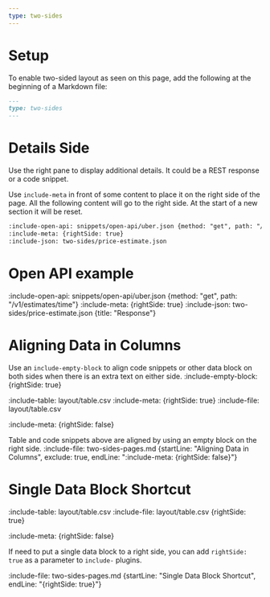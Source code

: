 ```yaml
---
type: two-sides
---
```


# Setup

To enable two-sided layout as seen on this page, add the following at the beginning of a Markdown file:

```markdown 
---
type: two-sides
---
```


# Details Side

Use the right pane to display additional details. It could be a REST response or a code snippet. 

Use `include-meta` in front of some content to place it on the right side of the page. 
All the following content will go to the right side. At the start of a new section it will be reset.

```markdown 
:include-open-api: snippets/open-api/uber.json {method: "get", path: "/v1/estimates/time"}
:include-meta: {rightSide: true}
:include-json: two-sides/price-estimate.json
```

# Open API example

:include-open-api: snippets/open-api/uber.json {method: "get", path: "/v1/estimates/time"}
:include-meta: {rightSide: true}
:include-json: two-sides/price-estimate.json {title: "Response"}

# Aligning Data in Columns

Use an `include-empty-block` to align code snippets or other data block on both sides when there is an extra text on either side.
:include-empty-block: {rightSide: true}

:include-table: layout/table.csv
:include-meta: {rightSide: true}
:include-file: layout/table.csv

:include-meta: {rightSide: false}

Table and code snippets above are aligned by using an empty block on the right side. 
:include-file: two-sides-pages.md {startLine: "Aligning Data in Columns", exclude: true, endLine: ":include-meta: {rightSide: false}"}

# Single Data Block Shortcut

:include-table: layout/table.csv
:include-file: layout/table.csv  {rightSide: true}

:include-meta: {rightSide: false}

If need to put a single data block to a right side, you can add `rightSide: true` as a parameter to `include-` plugins. 

:include-file: two-sides-pages.md {startLine: "Single Data Block Shortcut", endLine: "{rightSide: true}"}
